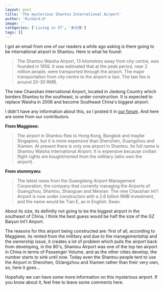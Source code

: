 ```yaml
---
layout: post
title: 'The mysterious Shantou International Airport'
author: 'Richard.H'
image: ''
categories: ['Living in ST', '未分类']
tags: []
---
```


I got an email from one of our readers a while ago asking is there going to be international airport in Shantou. Here is what he found:

> The Shantou Waisha Airport, 13 kilometres away from city centre, was founded in 1956. It was estimated that at the peak period, near 2 million people, were transported through the airport. The major transportation from city centre to the airport is taxi. The taxi fee is around 20-30 RMB.

The new Chaoshan International Airport, located in Jiedong Country which borders Shantou to the southeast, is under construction. It is expected to replace Waisha in 2008 and become Southeast China's biggest airport.

I didn't have any information about this, so I posted it in [our forum](http://forum.myshantou.net/comments.php?DiscussionID=8&page=1#Item_9). And here are some from our contributors.

**From Maggieee:**

> The airport in Shantou flies to Hong Kong, Bangkok and maybe Singapore, but it is more expensive than Shenzhen, Guangzhou and Xiamen. At present there is only one airport in Shantou. Its full name is Shantou Waisha International Airport. It is expensive because civilian flight rights are bought/rented from the millitary (who own the airport).

**From stommywu:**

> The latest news from the Guangdong Airport Management Corporation, the company that currently managing the Airports of Guangzhou, Shantou, Shaoguan and Meixian. The new Chaoshan Int'l Airport is now under construction with a 2.6 billion RMB investment, and the name would be Tian E, as in English: Swan.

About its size, its definitly not going to be the biggest airport in the southeast of China, I think the best guess would be half the size of the GZ Baiyun Int'l Airport.

The reasons for this airport being constructed are: first of all, according to Maggieee, its rented from the millitary and due to the managementship and the ownership issue, it creates a lot of problem which pulls the airport back from developing, in the 80's, Shantou Airport was one of the top ten airport in China in terms of Passenger Volume, and as the other cities develop, the number starts to sink until now. Today even the Shantou people tent to use the Airport in Shenzhen, GUangzhou and Xiamen rather than their very own, so, here it goes...

Hopefully we can have some more information on this mysterious airport. If you know about it, feel free to leave some comments here.
